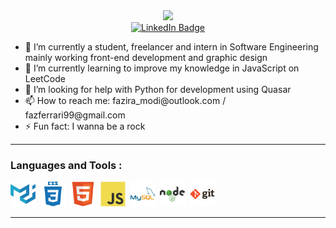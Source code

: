 <div id="header" align="center">
  <img src="https://media.giphy.com/media/M9gbBd9nbDrOTu1Mqx/giphy.gif" width="100"/>
</div>

<div id="badges" align="center"">
  <a href="https://www.linkedin.com/in/faziram/">
    <img src="https://img.shields.io/badge/LinkedIn-blue?style=for-the-badge&logo=linkedin&logoColor=white" alt="LinkedIn Badge"/>
  </a>
</div>

<div id="header" align="start">
  <ul>
    <li> 🔭 I’m currently a student, freelancer and intern in Software Engineering mainly working front-end development and graphic design </li>
    <li> 🌱 I’m currently learning to improve my knowledge in JavaScript on LeetCode </li>
    <li> 🤔 I’m looking for help with Python for development using Quasar </li>
    <li> 📫 How to reach me: fazira_modi@outlook.com / fazferrari99@gmail.com </li>
    <li> ⚡ Fun fact: I wanna be a rock 
  </ul>
</div>

---

### Languages and Tools :
<div>
  <img src="https://github.com/devicons/devicon/blob/master/icons/materialui/materialui-original.svg" title="Material UI" alt="Material UI" width="40" height="40"/>&nbsp;
  <img src="https://github.com/devicons/devicon/blob/master/icons/css3/css3-plain-wordmark.svg"  title="CSS3" alt="CSS" width="40" height="40"/>&nbsp;
  <img src="https://github.com/devicons/devicon/blob/master/icons/html5/html5-original.svg" title="HTML5" alt="HTML" width="40" height="40"/>&nbsp;
  <img src="https://github.com/devicons/devicon/blob/master/icons/javascript/javascript-original.svg" title="JavaScript" alt="JavaScript" width="40" height="40"/>&nbsp;
  <img src="https://github.com/devicons/devicon/blob/master/icons/mysql/mysql-original-wordmark.svg" title="MySQL"  alt="MySQL" width="40" height="40"/>&nbsp;
  <img src="https://github.com/devicons/devicon/blob/master/icons/nodejs/nodejs-original-wordmark.svg" title="NodeJS" alt="NodeJS" width="40" height="40"/>&nbsp;
  <img src="https://github.com/devicons/devicon/blob/master/icons/git/git-original-wordmark.svg" title="Git" **alt="Git" width="40" height="40"/>
</div>

---

<!-- ### :fire: My Stats :
[![GitHub Streak](http://github-readme-streak-stats.herokuapp.com?user=FaziraFM&theme=dark&background=000000)](https://git.io/streak-stats)
[![Top Langs](https://github-readme-stats.vercel.app/api/top-langs/?username=FaziraFM&layout=compact&theme=vision-friendly-dark)](https://github.com/anuraghazra/github-readme-stats) -->
